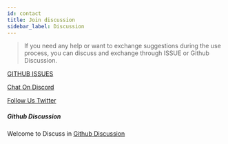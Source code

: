 ```yaml
---
id: contact
title: Join discussion
sidebar_label: Discussion     
---
```


> If you need any help or want to exchange suggestions during the use process, you can discuss and exchange through ISSUE or Github Discussion.

[GITHUB ISSUES](https://github.com/dromara/hertzbeat/issues)

[Chat On Discord](https://discord.gg/Fb6M73htGr)

[Follow Us Twitter](https://twitter.com/hertzbeat1024)


##### Github Discussion

Welcome to Discuss in [Github Discussion](https://github.com/dromara/hertzbeat/discussions)
